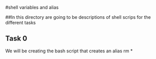 #shell variables and alias

##In this directory are going to be descriptions of shell scrips for the different tasks

## Task 0

We will be creating the bash script that creates an alias rm *

